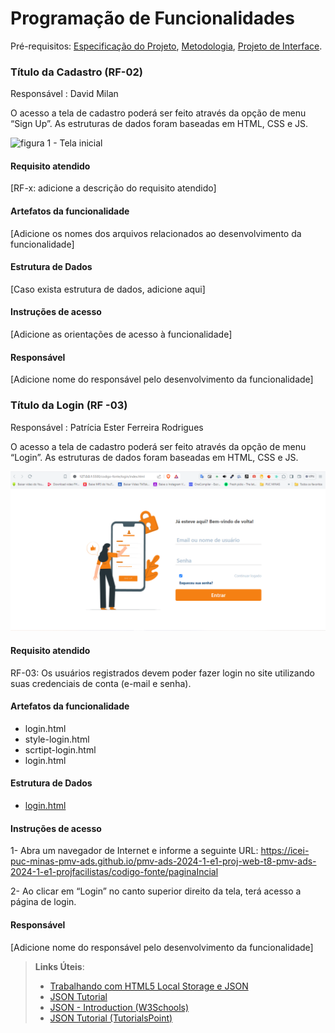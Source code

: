 # Programação de Funcionalidades

Pré-requisitos: [Especificação do Projeto](https://github.com/ICEI-PUC-Minas-PMV-ADS/pmv-ads-2024-1-e1-proj-web-t8-pmv-ads-2024-1-e1-projfacilistas/blob/main/documentos/02-Especifica%C3%A7%C3%A3o%20do%20Projeto.md), [Metodologia](https://github.com/ICEI-PUC-Minas-PMV-ADS/pmv-ads-2024-1-e1-proj-web-t8-pmv-ads-2024-1-e1-projfacilistas/blob/main/documentos/03-Metodologia.md), [Projeto de Interface](https://github.com/ICEI-PUC-Minas-PMV-ADS/pmv-ads-2024-1-e1-proj-web-t8-pmv-ads-2024-1-e1-projfacilistas/blob/main/documentos/04-Projeto%20de%20Interface.md).


### Título da Cadastro (RF-02)

Responsável : David Milan

O acesso a tela de cadastro poderá ser feito através da opção de menu “Sign Up”. As estruturas de dados foram baseadas em HTML, CSS e JS.

![figura 1 - Tela inicial]()


#### Requisito atendido

[RF-x: adicione a descrição do requisito atendido]


#### Artefatos da funcionalidade

[Adicione os nomes dos arquivos relacionados ao desenvolvimento da funcionalidade]


#### Estrutura de Dados

[Caso exista estrutura de dados, adicione aqui]


#### Instruções de acesso

[Adicione as orientações de acesso à funcionalidade]


#### Responsável

[Adicione nome do responsável pelo desenvolvimento da funcionalidade]


### Título da Login (RF -03)

Responsável : Patrícia Ester Ferreira Rodrigues

O acesso a tela de cadastro poderá ser feito através da opção de menu “Login”. As estruturas de dados foram baseadas em HTML, CSS e JS.

![figura 2 - Tela inicial](img/tela-login.PNG)


#### Requisito atendido

RF-03: Os usuários registrados devem poder fazer login no site utilizando suas credenciais de conta (e-mail e senha).


#### Artefatos da funcionalidade

- login.html
- style-login.html
- scrtipt-login.html
- login.html


#### Estrutura de Dados

- [login.html](https://github.com/ICEI-PUC-Minas-PMV-ADS/pmv-ads-2024-1-e1-proj-web-t8-pmv-ads-2024-1-e1-projfacilistas/tree/main/codigo-fonte/login)


#### Instruções de acesso

1- Abra um navegador de Internet e informe a seguinte URL: https://icei-puc-minas-pmv-ads.github.io/pmv-ads-2024-1-e1-proj-web-t8-pmv-ads-2024-1-e1-projfacilistas/codigo-fonte/paginaIncial

  2- Ao clicar em “Login” no canto superior direito da tela, terá acesso a página de login.



#### Responsável

[Adicione nome do responsável pelo desenvolvimento da funcionalidade]

> **Links Úteis**:
> - [Trabalhando com HTML5 Local Storage e JSON](https://www.devmedia.com.br/trabalhando-com-html5-local-storage-e-json/29045)
> - [JSON Tutorial](https://www.w3resource.com/JSON)
> - [JSON - Introduction (W3Schools)](https://www.w3schools.com/js/js_json_intro.asp)
> - [JSON Tutorial (TutorialsPoint)](https://www.tutorialspoint.com/json/index.htm)

